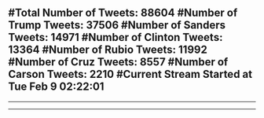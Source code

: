 #Total Number of Tweets: 88604 
#Number of Trump Tweets: 37506
#Number of Sanders Tweets: 14971
#Number of Clinton Tweets: 13364
#Number of Rubio Tweets: 11992
#Number of Cruz Tweets: 8557
#Number of Carson Tweets: 2210
#Current Stream Started at Tue Feb  9 02:22:01
---
---
---
